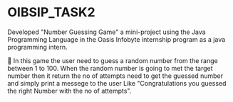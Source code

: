 # OIBSIP_TASK2

Developed "Number Guessing Game" a mini-project using the Java Programming Language in the Oasis Infobyte internship program as a java programming intern.

🔹 In this game the user need to guess a random number from the range between 1 to 100. 
 When the random number is going to met the target number then it return the no of attempts need to get the guessed number and simply print a messege to the user Like "Congratulations you guessed the right Number with the no of attempts".
